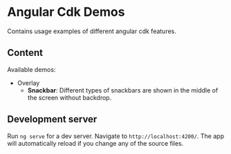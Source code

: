 # Angular Cdk Demos

Contains usage examples of different angular cdk features.

## Content

Available demos:

* Overlay
  * **Snackbar**: Different types of snackbars are shown in the middle of the screen without backdrop.

## Development server

Run `ng serve` for a dev server. Navigate to `http://localhost:4200/`. The app will automatically reload if you change any of the source files.